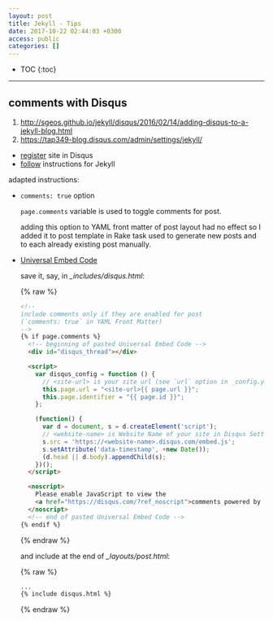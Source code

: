 ```yaml
---
layout: post
title: Jekyll - Tips
date: 2017-10-22 02:44:03 +0300
access: public
categories: []
---
```


<!-- more -->

* TOC
{:toc}
<hr>

## comments with Disqus

1. <http://sgeos.github.io/jekyll/disqus/2016/02/14/adding-disqus-to-a-jekyll-blog.html>
2. <https://tap349-blog.disqus.com/admin/settings/jekyll/>

- [register](https://disqus.com/admin/create/) site in Disqus
- [follow](https://disqus.com/admin/settings/jekyll/) instructions for Jekyll

adapted instructions:

- `comments: true` option

  `page.comments` variable is used to toggle comments for post.

  adding this option to YAML front matter of post layout had no effect so
  I added it to post template in Rake task used to generate new posts and
  to each already existing post manually.

- [Universal Embed Code](https://disqus.com/admin/install/platforms/universalcode)

  save it, say, in _\_includes/disqus.html_:

  {% raw %}
  ```html
  <!--
  include comments only if they are enabled for post
  (`comments: true` in YAML Front Matter)
  -->
  {% if page.comments %}
    <!-- beginning of pasted Universal Embed Code -->
    <div id="disqus_thread"></div>

    <script>
      var disqus_config = function () {
        // <site-url> is your site url (see `url` option in _config.yml)
        this.page.url = "<site-url>{{ page.url }}";
        this.page.identifier = "{{ page.id }}";
      };

      (function() {
        var d = document, s = d.createElement('script');
        // <website-name> is Website Name of your site in Disqus Settings
        s.src = 'https://<website-name>.disqus.com/embed.js';
        s.setAttribute('data-timestamp', +new Date());
        (d.head || d.body).appendChild(s);
      })();
    </script>

    <noscript>
      Please enable JavaScript to view the
      <a href="https://disqus.com/?ref_noscript">comments powered by Disqus.</a>
    </noscript>
    <!-- end of pasted Universal Embed Code -->
  {% endif %}
  ```
  {% endraw %}

  and include at the end of _\_layouts/post.html_:

  {% raw %}
  ```html
  ...
  {% include disqus.html %}
  ```
  {% endraw %}
